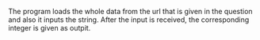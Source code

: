 The program loads the whole data from the url that is given in the question  and also it inputs the string. After the input is received, the corresponding integer is given as outpit.
